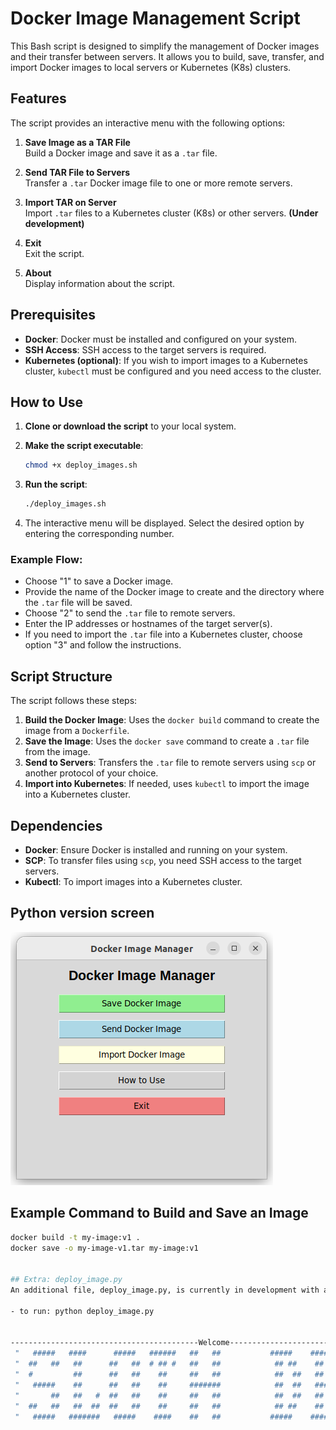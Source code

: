 # Docker Image Management Script

This Bash script is designed to simplify the management of Docker images and their transfer between servers. It allows you to build, save, transfer, and import Docker images to local servers or Kubernetes (K8s) clusters.

## Features

The script provides an interactive menu with the following options:

1. **Save Image as a TAR File**  
   Build a Docker image and save it as a `.tar` file.

2. **Send TAR File to Servers**  
   Transfer a `.tar` Docker image file to one or more remote servers.

3. **Import TAR on Server**  
   Import `.tar` files to a Kubernetes cluster (K8s) or other servers. **(Under development)**

4. **Exit**  
   Exit the script.

5. **About**  
   Display information about the script.

## Prerequisites

- **Docker**: Docker must be installed and configured on your system.
- **SSH Access**: SSH access to the target servers is required.
- **Kubernetes (optional)**: If you wish to import images to a Kubernetes cluster, `kubectl` must be configured and you need access to the cluster.

## How to Use

1. **Clone or download the script** to your local system.

2. **Make the script executable**:
    ```bash
    chmod +x deploy_images.sh
    ```

3. **Run the script**:
    ```bash
    ./deploy_images.sh
    ```

4. The interactive menu will be displayed. Select the desired option by entering the corresponding number.

### Example Flow:

- Choose "1" to save a Docker image.
- Provide the name of the Docker image to create and the directory where the `.tar` file will be saved.
- Choose "2" to send the `.tar` file to remote servers.
- Enter the IP addresses or hostnames of the target server(s).
- If you need to import the `.tar` file into a Kubernetes cluster, choose option "3" and follow the instructions.


## Script Structure

The script follows these steps:

1. **Build the Docker Image**: Uses the `docker build` command to create the image from a `Dockerfile`.
2. **Save the Image**: Uses the `docker save` command to create a `.tar` file from the image.
3. **Send to Servers**: Transfers the `.tar` file to remote servers using `scp` or another protocol of your choice.
4. **Import into Kubernetes**: If needed, uses `kubectl` to import the image into a Kubernetes cluster.

## Dependencies

- **Docker**: Ensure Docker is installed and running on your system.
- **SCP**: To transfer files using `scp`, you need SSH access to the target servers.
- **Kubectl**: To import images into a Kubernetes cluster.

## Python version screen
![Screen](assets/display.png)


## Example Command to Build and Save an Image

```bash
docker build -t my-image:v1 .
docker save -o my-image-v1.tar my-image:v1


## Extra: deploy_image.py
An additional file, deploy_image.py, is currently in development with a graphical user interface (GUI) to assist new Docker users in saving their images. This will provide a more user-friendly experience compared to the command-line interface.

- to run: python deploy_image.py


------------------------------------------Welcome-------------------------------------------------------------- 
 "   #####   ####      #####   ######   ##   ##           #####    #######  ######   ####      #####   ##  ## ";
 "  ##   ##   ##      ##   ##  # ## #   ##   ##            ## ##    ##   #   ##  ##   ##      ##   ##  ##  ## ";
 "  #         ##      ##   ##    ##     ##   ##            ##  ##   ## #     ##  ##   ##      ##   ##  ##  ## ";
 "   #####    ##      ##   ##    ##     #######            ##  ##   ####     #####    ##      ##   ##   #### ";
 "       ##   ##   #  ##   ##    ##     ##   ##            ##  ##   ## #     ##       ##   #  ##   ##    ## ";
 "  ##   ##   ##  ##  ##   ##    ##     ##   ##            ## ##    ##   #   ##       ##  ##  ##   ##    ## ";
 "   #####   #######   #####    ####    ##   ##           #####    #######  ####     #######   #####    #### ";
